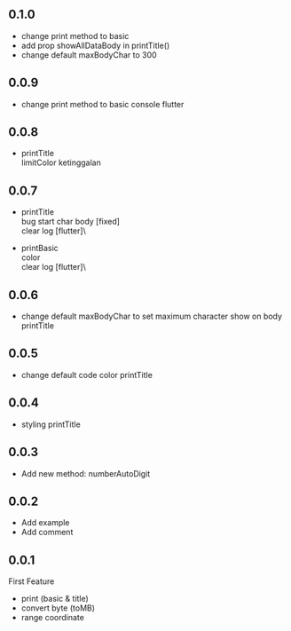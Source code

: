## 0.1.0

- change print method to basic
- add prop showAllDataBody in printTitle()
- change default maxBodyChar to 300

## 0.0.9

- change print method to basic console flutter

## 0.0.8

- printTitle\
  limitColor ketinggalan

## 0.0.7

- printTitle\
  bug start char body [fixed]\
  clear log [flutter]\

- printBasic\
  color\
  clear log [flutter]\

## 0.0.6

- change default maxBodyChar to set maximum character show on body printTitle

## 0.0.5

- change default code color printTitle

## 0.0.4

- styling printTitle

## 0.0.3

- Add new method: numberAutoDigit

## 0.0.2

- Add example
- Add comment

## 0.0.1

First Feature

- print (basic & title)
- convert byte (toMB)
- range coordinate
